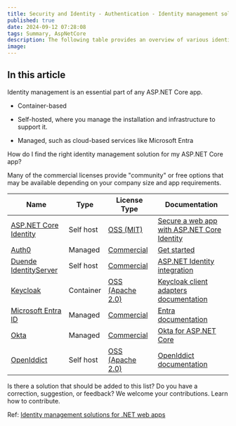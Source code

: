 ```yaml
---
title: Security and Identity - Authentication - Identity management solutions
published: true
date: 2024-09-12 07:28:08
tags: Summary, AspNetCore
description: The following table provides an overview of various identity management solutions that can be used in ASP.NET Core apps. These solutions offer features and capabilities to manage user authentication, authorization, and user identity within an app. It includes options for apps that are:
image:
---
```


## In this article

Identity management is an essential part of any ASP.NET Core app.

- Container-based

- Self-hosted, where you manage the installation and infrastructure to support it.

- Managed, such as cloud-based services like Microsoft Entra

How do I find the right identity management solution for my ASP.NET Core app?

Many of the commercial licenses provide "community" or free options that may be available depending on your company size and app requirements.

<table><thead>
<tr>
<th>Name</th>
<th>Type</th>
<th>License Type</th>
<th>Documentation</th>
</tr>
</thead>
<tbody>
<tr>
<td><a href="https://dotnet.microsoft.com/apps/aspnet" data-linktype="external">ASP.NET Core Identity</a></td>
<td>Self host</td>
<td><a href="https://github.com/dotnet/aspnetcore/blob/main/LICENSE.txt" data-linktype="external">OSS (MIT)</a></td>
<td><a href="/en-us/training/modules/secure-aspnet-core-identity/" data-linktype="absolute-path">Secure a web app with ASP.NET Core Identity</a></td>
</tr>
<tr>
<td><a href="https://auth0.com/" data-linktype="external">Auth0</a></td>
<td>Managed</td>
<td><a href="https://auth0.com/pricing" data-linktype="external">Commercial</a></td>
<td><a href="https://auth0.com/docs/get-started" data-linktype="external">Get started</a></td>
</tr>
<tr>
<td><a href="https://duendesoftware.com/products/identityserver" data-linktype="external">Duende IdentityServer</a></td>
<td>Self host</td>
<td><a href="https://duendesoftware.com/products/identityserver#pricing" data-linktype="external">Commercial</a></td>
<td><a href="https://docs.duendesoftware.com/identityserver/v6/aspnet_identity/" data-linktype="external">ASP.NET Identity integration</a></td>
</tr>
<tr>
<td><a href="https://www.keycloak.org" data-linktype="external">Keycloak</a></td>
<td>Container</td>
<td><a href="https://github.com/keycloak/keycloak/blob/master/LICENSE.txt" data-linktype="external">OSS (Apache 2.0)</a></td>
<td><a href="https://www.keycloak.org/docs/latest/securing_apps/#client-adapters" data-linktype="external">Keycloak client adapters documentation</a></td>
</tr>
<tr>
<td><a href="https://azure.microsoft.com/services/active-directory" data-linktype="external">Microsoft Entra ID</a></td>
<td>Managed</td>
<td><a href="https://azure.microsoft.com/pricing/details/active-directory/" data-linktype="external">Commercial</a></td>
<td><a href="/en-us/azure/active-directory/fundamentals/active-directory-whatis" data-linktype="absolute-path">Entra documentation</a></td>
</tr>
<tr>
<td><a href="https://www.okta.com" data-linktype="external">Okta</a></td>
<td>Managed</td>
<td><a href="https://www.okta.com/pricing/" data-linktype="external">Commercial</a></td>
<td><a href="https://developer.okta.com/code/dotnet/aspnetcore/" data-linktype="external">Okta for ASP.NET Core</a></td>
</tr>
<tr>
<td><a href="https://github.com/openiddict/openiddict-core" data-linktype="external">OpenIddict</a></td>
<td>Self host</td>
<td><a href="https://github.com/openiddict/openiddict-core/blob/dev/LICENSE.md" data-linktype="external">OSS (Apache 2.0)</a></td>
<td><a href="https://documentation.openiddict.com/" data-linktype="external">OpenIddict documentation</a></td>
</tr>
</tbody></table>

Is there a solution that should be added to this list? Do you have a correction, suggestion, or feedback? We welcome your contributions. Learn how to contribute.

Ref: [Identity management solutions for .NET web apps](https://learn.microsoft.com/en-us/aspnet/core/security/identity-management-solutions?view=aspnetcore-8.0)